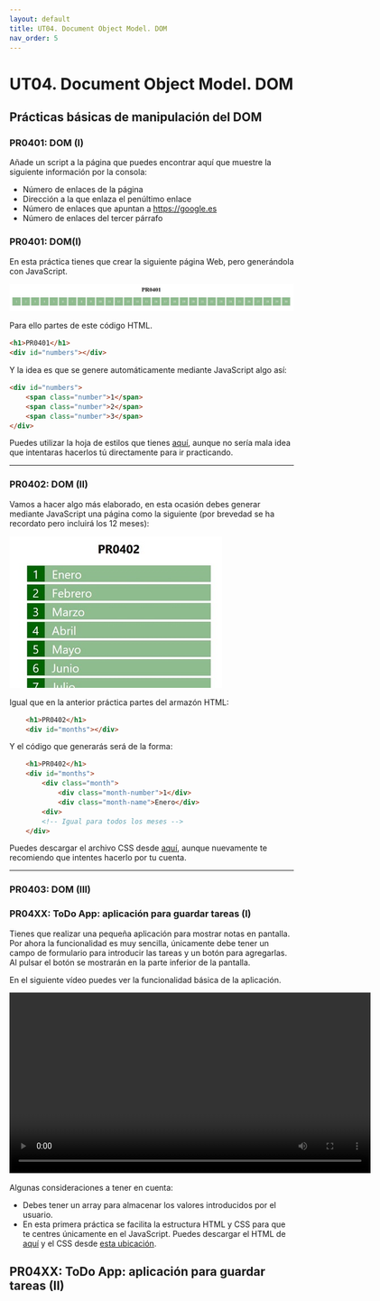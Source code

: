 ```yaml
---
layout: default
title: UT04. Document Object Model. DOM
nav_order: 5
---
```


# UT04. Document Object Model. DOM

## Prácticas básicas de manipulación del DOM


### PR0401: DOM (I)

Añade un script a la página que puedes encontrar aquí que muestre la siguiente información por la consola:

- Número de enlaces de la página
- Dirección a la que enlaza el penúltimo enlace
- Número de enlaces que apuntan a https://google.es
- Número de enlaces del tercer párrafo


### PR0401: DOM(I)

En esta práctica tienes que crear la siguiente página Web, pero generándola con JavaScript.

![PR0401](assets/img/pr0401.jpg)

Para ello partes de este código HTML.

```html
<h1>PR0401</h1>
<div id="numbers"></div>
```

Y la idea es que se genere automáticamente mediante JavaScript algo así:

```html
<div id="numbers">
    <span class="number">1</span>
    <span class="number">2</span>
    <span class="number">3</span>
</div>
```

Puedes utilizar la hoja de estilos que tienes [aquí](assets/files/pr0401.css), aunque no sería mala idea que intentaras hacerlos tú directamente para ir practicando.

---

### PR0402: DOM (II)

Vamos a hacer algo más elaborado, en esta ocasión debes generar mediante JavaScript una página como la siguiente (por brevedad se ha recordato pero incluirá los 12 meses):

![PR0402](assets/img/pr0402.jpg)

Igual que en la anterior práctica partes del armazón HTML:

```html
    <h1>PR0402</h1>
    <div id="months"></div>
```

Y el código que generarás será de la forma:

```html
    <h1>PR0402</h1>
    <div id="months">
        <div class="month">
            <div class="month-number">1</div>
            <div class="month-name">Enero</div>
        <div>
        <!-- Igual para todos los meses -->
    </div>
```

Puedes descargar el archivo CSS desde [aquí](assets/files/pr0402.css), aunque nuevamente te recomiendo que intentes hacerlo por tu cuenta.

---

### PR0403: DOM (III)










### PR04XX: ToDo App: aplicación para guardar tareas (I)

Tienes que realizar una pequeña aplicación para mostrar notas en pantalla. Por ahora la funcionalidad es muy sencilla, únicamente debe tener un campo de formulario para introducir las tareas y un botón para agregarlas. Al pulsar el botón se mostrarán en la parte inferior de la pantalla.

En el siguiente vídeo puedes ver la funcionalidad básica de la aplicación.

<video width="640" controls>
    <source src="assets/videos/todo_01.mp4" type="video/mp4">
    Tu navegador no soporta la reproducción de vídeo
</video>

Algunas consideraciones a tener en cuenta:

- Debes tener un array para almacenar los valores introducidos por el usuario.
- En esta primera práctica se facilita la estructura HTML y CSS para que te centres únicamente en el JavaScript. Puedes descargar el HTML de [aquí](assets/files/PR04XX.html) y el CSS desde [esta ubicación](assets/files/PR04XX.css).


## PR04XX: ToDo App: aplicación para guardar tareas (II)
